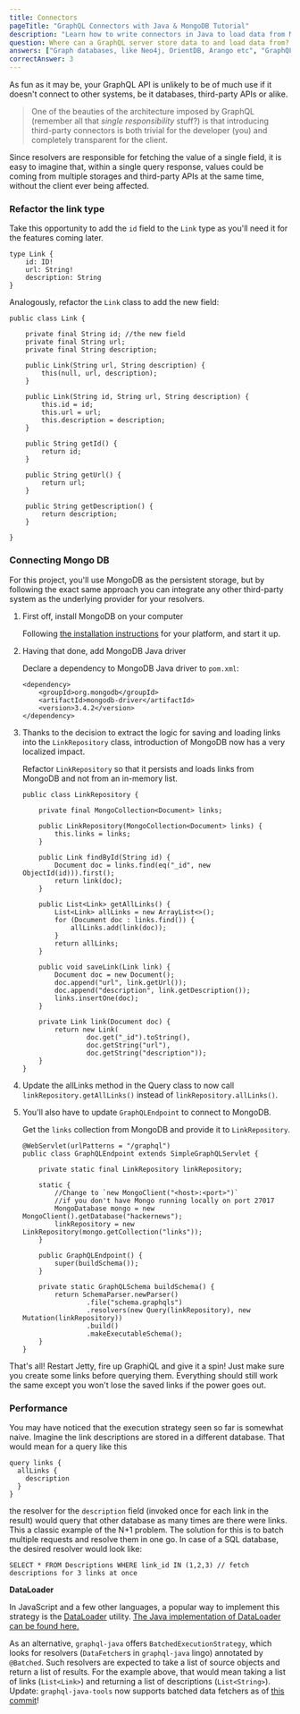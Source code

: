 ```yaml
---
title: Connectors
pageTitle: "GraphQL Connectors with Java & MongoDB Tutorial"
description: "Learn how to write connectors in Java to load data from MongoDB with graphql-java and a Java GraphQL server."
question: Where can a GraphQL server store data to and load data from?
answers: ["Graph databases, like Neo4j, OrientDB, Arango etc", "GraphQL servers do not store or load data", "Any persistent storage, e.g. MongoDB", "Anywhere"]
correctAnswer: 3
---
```


As fun as it may be, your GraphQL API is unlikely to be of much use if it doesn't connect to other systems, be it databases, third-party APIs or alike.


> One of the beauties of the architecture imposed by GraphQL (remember all that *single responsibility* stuff?) is that introducing third-party connectors is both trivial for the developer (you) and completely transparent for the client.


Since resolvers are responsible for fetching the value of a single field, it is easy to imagine that, within a single query response, values could be coming from multiple storages and third-party APIs at the same time, without the client ever being affected.


### Refactor the link type

<Instruction>

Take this opportunity to add the `id` field to the `Link` type as you'll need it for the features coming later.

```graphql(path=".../hackernews-graphql-java/src/main/resources/schema.graphqls")
type Link {
    id: ID!
    url: String!
    description: String
}
```

</Instruction>

<Instruction>

Analogously, refactor the `Link` class to add the new field:

```java(path=".../hackernews-graphql-java/src/main/java/com/howtographql/hackernews/Link.java")
public class Link {
    
    private final String id; //the new field
    private final String url;
    private final String description;

    public Link(String url, String description) {
        this(null, url, description);
    }

    public Link(String id, String url, String description) {
        this.id = id;
        this.url = url;
        this.description = description;
    }

    public String getId() {
        return id;
    }

    public String getUrl() {
        return url;
    }

    public String getDescription() {
        return description;
    }
    
}
```

</Instruction>

### Connecting Mongo DB

For this project, you'll use MongoDB as the persistent storage, but by following the exact same approach you can integrate any other third-party system as the underlying provider for your resolvers.

1. First off, install MongoDB on your computer

	<Instruction>
	
	Following [the installation instructions](https://docs.mongodb.com/manual/administration/install-community/) for your platform, and start it up.
	
	</Instruction>

2. Having that done, add MongoDB Java driver

	<Instruction>
	
	Declare a dependency to MongoDB Java driver to `pom.xml`:
	
	```xml(path=".../hackernews-graphql-java/pom.xml")
	<dependency>
	    <groupId>org.mongodb</groupId>
	    <artifactId>mongodb-driver</artifactId>
	    <version>3.4.2</version>
	</dependency>
	```
	
	</Instruction>

3. Thanks to the decision to extract the logic for saving and loading links into the `LinkRepository` class, introduction of MongoDB now has a very localized impact.

	<Instruction>
	
	Refactor `LinkRepository` so that it persists and loads links from MongoDB and not from an in-memory list.
	
	```java(path=".../hackernews-graphql-java/src/main/java/com/howtographql/hackernews/LinkRepository.java")
	public class LinkRepository {
	    
	    private final MongoCollection<Document> links;
	
	    public LinkRepository(MongoCollection<Document> links) {
	        this.links = links;
	    }
	
	    public Link findById(String id) {
	        Document doc = links.find(eq("_id", new ObjectId(id))).first();
	        return link(doc);
	    }
	    
	    public List<Link> getAllLinks() {
	        List<Link> allLinks = new ArrayList<>();
	        for (Document doc : links.find()) {
	            allLinks.add(link(doc));
	        }
	        return allLinks;
	    }
	    
	    public void saveLink(Link link) {
	        Document doc = new Document();
	        doc.append("url", link.getUrl());
	        doc.append("description", link.getDescription());
	        links.insertOne(doc);
	    }
	    
	    private Link link(Document doc) {
	        return new Link(
	                doc.get("_id").toString(),
	                doc.getString("url"),
	                doc.getString("description"));
	    }
	}
	```
	
	</Instruction>

4. Update the allLinks method in the Query class to now call `linkRepository.getAllLinks()` instead of `linkRepository.allLinks()`.

5. You'll also have to update `GraphQLEndpoint` to connect to MongoDB.

	<Instruction>
	
	Get the `links` collection from MongoDB and provide it to `LinkRepository`.
	
	```java(path=".../hackernews-graphql-java/src/main/java/com/howtographql/hackernews/GraphQLEndpoint.java")
	@WebServlet(urlPatterns = "/graphql")
	public class GraphQLEndpoint extends SimpleGraphQLServlet {
	
	    private static final LinkRepository linkRepository;
	
	    static {
	        //Change to `new MongoClient("<host>:<port>")`
	        //if you don't have Mongo running locally on port 27017
	        MongoDatabase mongo = new MongoClient().getDatabase("hackernews");
	        linkRepository = new LinkRepository(mongo.getCollection("links"));
	    }
	    
	    public GraphQLEndpoint() {
	        super(buildSchema());
	    }
	
	    private static GraphQLSchema buildSchema() {
	        return SchemaParser.newParser()
	                .file("schema.graphqls")
	                .resolvers(new Query(linkRepository), new Mutation(linkRepository))
	                .build()
	                .makeExecutableSchema();
	    }
	}
	```
	
	</Instruction>

That's all! Restart Jetty, fire up GraphiQL and give it a spin! Just make sure you create some links before querying them. Everything should still work the same except you won't lose the saved links if the power goes out.

### Performance

You may have noticed that the execution strategy seen so far is somewhat naive. Imagine the link descriptions are stored in a different database. That would mean for a query like this

```graphql(nocopy)
query links {
  allLinks {
    description
  }
}
```

the resolver for the `description` field (invoked once for each link in the result)  would query that other database as many times are there were links. This a classic example of the N+1 problem. The solution for this is to batch multiple requests and resolve them in one go. In case of a SQL database, the desired resolver would look like:

```sql(nocopy)
SELECT * FROM Descriptions WHERE link_id IN (1,2,3) // fetch descriptions for 3 links at once
```

**DataLoader**

In JavaScript and a few other languages, a popular way to implement this strategy is the [DataLoader](https://github.com/facebook/dataloader) utility. [The Java implementation of DataLoader can be found here.](https://github.com/graphql-java/java-dataloader)

As an alternative, `graphql-java` offers `BatchedExecutionStrategy`, which looks for resolvers (`DataFetcher`s in `graphql-java` lingo) annotated by `@Batched`. Such resolvers are expected to take a list of source objects and return a list of results. For the example above, that would mean taking a list of links (`List<Link>`) and returning a list of descriptions (`List<String>`). 
Update: `graphql-java-tools` now supports batched data fetchers as of [this commit](https://github.com/graphql-java/graphql-java-tools/commit/73d42e746ffdb55575b9e4d839ffc41fed70d99a)!

